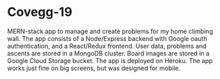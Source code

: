 # Covegg-19
MERN-stack app to manage and create problems for my home climbing wall. The app consists of a Node/Express backend with Google oauth authentication, and a React/Redux frontend. User data, problems and ascents are stored in a MongoDB cluster. Board images are stored in a Google Cloud Storage bucket. The app is deployed on Heroku.
The app works just fine on big screens, but was designed for mobile.
